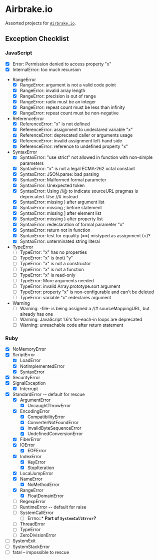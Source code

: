 # Airbrake.io

Assorted projects for [`Airbrake.io`](https://airbrake.io/).

## Exception Checklist

### JavaScript

- [x] Error: Permission denied to access property "x"
- [x] InternalError: too much recursion
- RangeError
    - [x] RangeError: argument is not a valid code point
    - [x] RangeError: invalid array length
    - [x] RangeError: precision is out of range
    - [x] RangeError: radix must be an integer
    - [x] RangeError: repeat count must be less than infinity
    - [x] RangeError: repeat count must be non-negative
- ReferenceError
    - [x] ReferenceError: "x" is not defined
    - [x] ReferenceError: assignment to undeclared variable "x"
    - [x] ReferenceError: deprecated caller or arguments usage
    - [x] ReferenceError: invalid assignment left-hand side
    - [x] ReferenceError: reference to undefined property "x"
- SyntaxError
    - [x] SyntaxError: "use strict" not allowed in function with non-simple parameters
    - [x] SyntaxError: "x" is not a legal ECMA-262 octal constant
    - [x] SyntaxError: JSON.parse: bad parsing
    - [x] SyntaxError: Malformed formal parameter
    - [x] SyntaxError: Unexpected token
    - [x] SyntaxError: Using //@ to indicate sourceURL pragmas is deprecated. Use //# instead
    - [x] SyntaxError: missing ) after argument list
    - [x] SyntaxError: missing ; before statement
    - [x] SyntaxError: missing ] after element list
    - [x] SyntaxError: missing } after property list
    - [x] SyntaxError: redeclaration of formal parameter "x"
    - [x] SyntaxError: return not in function
    - [x] SyntaxError: test for equality (==) mistyped as assignment (=)?
    - [x] SyntaxError: unterminated string literal
- TypeError
    - [ ] TypeError: "x" has no properties
    - [ ] TypeError: "x" is (not) "y"
    - [ ] TypeError: "x" is not a constructor
    - [ ] TypeError: "x" is not a function
    - [ ] TypeError: "x" is read-only
    - [ ] TypeError: More arguments needed
    - [ ] TypeError: invalid Array.prototype.sort argument
    - [ ] TypeError: property "x" is non-configurable and can't be deleted
    - [ ] TypeError: variable "x" redeclares argument
- Warning
    - [ ] Warning: -file- is being assigned a //# sourceMappingURL, but already has one
    - [ ] Warning: JavaScript 1.6's for-each-in loops are deprecated
    - [ ] Warning: unreachable code after return statement

### Ruby

- [x] NoMemoryError
- [x] ScriptError
  - [x] LoadError
  - [x] NotImplementedError
  - [x] SyntaxError
- [x] SecurityError
- [x] SignalException
  - [x] Interrupt
- [x] StandardError -- default for rescue
  - [x] ArgumentError
    - [x] UncaughtThrowError
  - [x] EncodingError
    - [x] CompatibilityError
    - [x] ConverterNotFoundError
    - [x] InvalidByteSequenceError
    - [x] UndefinedConversionError
  - [x] FiberError
  - [x] IOError
    - [x] EOFError
  - [x] IndexError
    - [x] KeyError
    - [x] StopIteration
  - [x] LocalJumpError
  - [x] NameError
    - [x] NoMethodError
  - [x] RangeError
    - [x] FloatDomainError
  - [ ] RegexpError
  - [ ] RuntimeError -- default for raise
  - [ ] SystemCallError
    - [ ] Errno::* __Part of `SystemCallError`?__
  - [ ] ThreadError
  - [ ] TypeError
  - [ ] ZeroDivisionError
- [ ] SystemExit
- [ ] SystemStackError
- [ ] fatal – impossible to rescue
